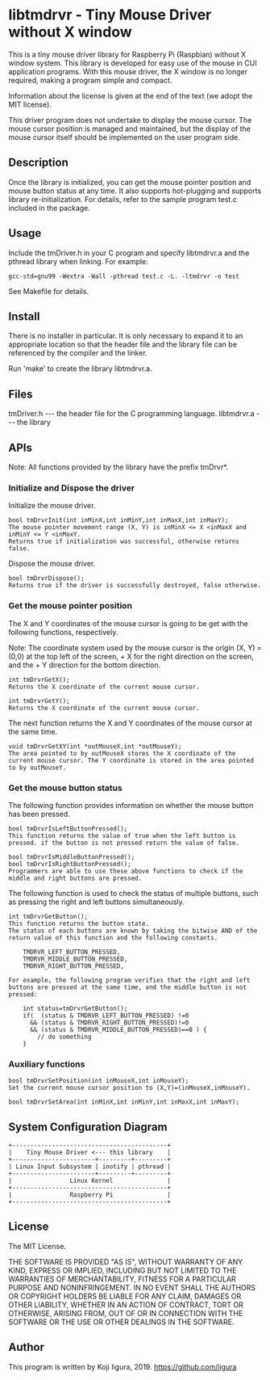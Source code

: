 # libtmdrvr - Tiny Mouse Driver without X window
This is a tiny mouse driver library for Raspberry Pi (Raspbian) without X window system.
This library is developed for easy use of the mouse in CUI application programs.
With this mouse driver, the X window is no longer required, making a program simple and compact.

Information about the license is given at the end of the text (we adopt the MIT license).

This driver program does not undertake to display the mouse cursor. The mouse cursor position is managed and maintained, but the display of the mouse cursor itself should be implemented on the user program side.

## Description
Once the library is initialized, you can get the mouse pointer position and mouse button status at any time.
It also supports hot-plugging and supports library re-initialization.
For details, refer to the sample program test.c included in the package.

## Usage
Include the tmDriver.h in your C program and specify libtmdrvr.a and the pthread library when linking.
For example:

    gcc-std=gnu99 -Wextra -Wall -pthread test.c -L. -ltmdrvr -o test

See Makefile for details.

## Install
There is no installer in particular.
It is only necessary to expand it to an appropriate location so that the header file and the library file can be referenced by the compiler and the linker.

Run 'make' to create the library libtmdrvr.a.

## Files
tmDriver.h  --- the header file for the C programming language.
libtmdrvr.a --- the library

## APIs
Note: All functions provided by the library have the prefix tmDrvr*.

### Initialize and Dispose the driver
Initialize the mouse driver.

    bool tmDrvrInit(int inMinX,int inMinY,int inMaxX,int inMaxY);
    The mouse pointer movement range (X, Y) is inMinX <= X <inMaxX and inMinY <= Y <inMaxY.    
    Returns true if initialization was successful, otherwise returns false.

Dispose the mouse driver.

    bool tmDrvrDispose();
    Returns true if the driver is successfully destroyed, false otherwise.

### Get the mouse pointer position
The X and Y coordinates of the mouse cursor is going to be get with the following functions, respectively.

Note: The coordinate system used by the mouse cursor is the origin (X, Y) = (0,0) at the top left of the screen, + X for the right direction on the screen, and the + Y direction for the bottom direction.

    int tmDrvrGetX();
    Returns the X coordinate of the current mouse cursor.

    int tmDrvrGetY();
    Returns the X coordinate of the current mouse cursor.

The next function returns the X and Y coordinates of the mouse cursor at the same time.

    void tmDrvrGetXY(int *outMouseX,int *outMouseY);
    The area pointed to by outMouseX stores the X coordinate of the current mouse cursor. The Y coordinate is stored in the area pointed to by outMouseY.
    
### Get the mouse button status
The following function provides information on whether the mouse button has been pressed.

    bool tmDrvrIsLeftButtonPressed();
    This function returns the value of true when the left button is pressed. if the button is not pressed return the value of false.

    bool tmDrvrIsMiddleButtonPressed();
    bool tmDrvrIsRightButtonPressed();
    Programmers are able to use these above functions to check if the middle and right buttons are pressed.

The following function is used to check the status of multiple buttons, such as pressing the right and left buttons simultaneously.

    int tmDrvrGetButton();
    This function returns the button state.
    The status of each buttons are known by taking the bitwise AND of the return value of this function and the following constants.

        TMDRVR_LEFT_BUTTON_PRESSED,
        TMDRVR_MIDDLE_BUTTON_PRESSED,
        TMDRVR_RIGHT_BUTTON_PRESSED,
    
    For example, the following program verifies that the right and left buttons are pressed at the same time, and the middle button is not pressed:
    
        int status=tmDrvrGetButton();
        if(  (status & TMDRVR_LEFT_BUTTON_PRESSED) !=0
          && (status & TMDRVR_RIGHT_BUTTON_PRESSED)!=0
          && (status & TMDRVR_MIDDLE_BUTTON_PRESSED)==0 ) {
            // do something
        } 

### Auxiliary functions
    bool tmDrvrSetPosition(int inMouseX,int inMouseY);
    Set the current mouse cursor position to (X,Y)=(inMouseX,inMouseY).    

    bool tmDrvrSetArea(int inMinX,int inMinY,int inMaxX,int inMaxY);

## System Configuration Diagram

    +-------------------------------------------+
    |    Tiny Mouse Driver <--- this library    |
    +-----------------------+---------+---------+
    | Linux Input Subsystem | inotify | pthread |
    +-----------------------+---------+---------+
    |                Linux Kernel               |
    +-------------------------------------------+
    |                Raspberry Pi               |
    +-------------------------------------------+

## License
The MIT License.

THE SOFTWARE IS PROVIDED "AS IS", WITHOUT WARRANTY OF ANY KIND, EXPRESS OR IMPLIED, INCLUDING BUT NOT LIMITED TO THE WARRANTIES OF MERCHANTABILITY, FITNESS FOR A PARTICULAR PURPOSE AND NONINFRINGEMENT. IN NO EVENT SHALL THE AUTHORS OR COPYRIGHT HOLDERS BE LIABLE FOR ANY CLAIM, DAMAGES OR OTHER LIABILITY, WHETHER IN AN ACTION OF CONTRACT, TORT OR OTHERWISE, ARISING FROM, OUT OF OR IN CONNECTION WITH THE SOFTWARE OR THE USE OR OTHER DEALINGS IN THE SOFTWARE.

## Author
This program is written by Koji Iigura, 2019.
https://github.com/iigura

